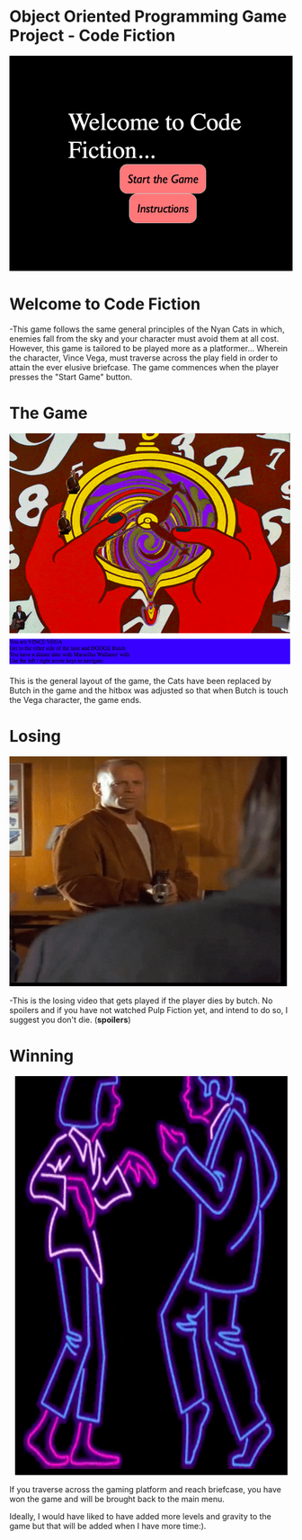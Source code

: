 # Object Oriented Programming Game Project - Code Fiction

<p align="center"><img src="./images/titlePage.png"></p>

# Welcome to Code Fiction

-This game follows the same general principles of the Nyan Cats in which, enemies fall from the sky and your character must avoid them at all cost. However, this game is tailored to be played more as a platformer... Wherein the character, Vince Vega, must traverse across the play field in order to attain the ever elusive briefcase. The game commences when the player presses the "Start Game" button.

# The Game

<p align="center"><img src="./images/Game.png"></p>

This is the general layout of the game, the Cats have been replaced by Butch in the game and the hitbox was adjusted so that when Butch is touch the Vega character, the game ends. 

# Losing

<p align="center"><img src="./images/Lose.png"></p>

-This is the losing video that gets played if the player dies by butch. No spoilers and if you have not watched Pulp Fiction yet, and intend to do so, I suggest you don't die. (**spoilers**)

# Winning

<p align="center"><img src="./images/Win.png"></p>


If you traverse across the gaming platform and reach briefcase, you have won the game and will be brought back to the main menu. 

Ideally, I would have liked to have added more levels and gravity to the game but that will be added when I have more time:).


